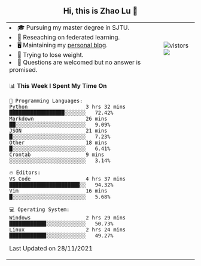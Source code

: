 <h2 align="center"> Hi, this is Zhao Lu 👋</h2>

<table style="overflow:hidden;">
    <tr> 
        <td>
            <li>🎓 Pursuing my master degree in SJTU.</li>
            <li>🌱 Reseaching on federated learning.</li>
            <li>🖥️ Maintaining my <a href="https://ifarewell.xyz">personal blog</a>.</li>
            <li>💪 Trying to lose weight.</li>
            <li>💬 Questions are welcomed but no answer is promised.</li> 
        </td>
        <td>
            <img src="https://visitor-badge.glitch.me/badge?page_id=ifarewell" alt="vistors" />
        <br>
          <img src="https://github-readme-stats.vercel.app/api?username=ifarewell&theme=graywhite&hide=prs,contribs&show_icons=true&hide_border=true&icon_color=CE1D2D&text_color=718096&bg_color=ffffff&hide_title=true" />
        </td>
    </tr>
    <tr>
        <td colspan="2">
            
<!--START_SECTION:waka-->
📊 **This Week I Spent My Time On** 

```text
💬 Programming Languages: 
Python                   3 hrs 32 mins       ██████████████████░░░░░░░   72.42% 
Markdown                 26 mins             ██░░░░░░░░░░░░░░░░░░░░░░░   9.09% 
JSON                     21 mins             █░░░░░░░░░░░░░░░░░░░░░░░░   7.23% 
Other                    18 mins             █░░░░░░░░░░░░░░░░░░░░░░░░   6.41% 
Crontab                  9 mins              ░░░░░░░░░░░░░░░░░░░░░░░░░   3.14%

🔥 Editors: 
VS Code                  4 hrs 37 mins       ███████████████████████░░   94.32% 
Vim                      16 mins             █░░░░░░░░░░░░░░░░░░░░░░░░   5.68%

💻 Operating System: 
Windows                  2 hrs 29 mins       ████████████░░░░░░░░░░░░░   50.73% 
Linux                    2 hrs 24 mins       ████████████░░░░░░░░░░░░░   49.27%

```


 Last Updated on 28/11/2021
<!--END_SECTION:waka-->
            
</td></tr>
</table>

